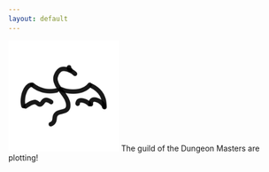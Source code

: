 ```yaml
---
layout: default
---
```


<img src="images/dragon_minimal.svg" height="200px">
The guild of the Dungeon Masters are plotting!
